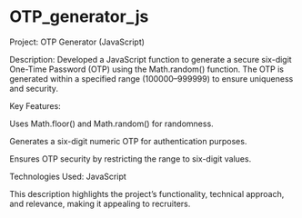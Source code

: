 # OTP_generator_js
Project: OTP Generator (JavaScript)

Description: Developed a JavaScript function to generate a secure six-digit One-Time Password (OTP) using the Math.random() function. The OTP is generated within a specified range (100000–999999) to ensure uniqueness and security.

Key Features:

Uses Math.floor() and Math.random() for randomness.

Generates a six-digit numeric OTP for authentication purposes.

Ensures OTP security by restricting the range to six-digit values.


Technologies Used: JavaScript

This description highlights the project’s functionality, technical approach, and relevance, making it appealing to recruiters.

